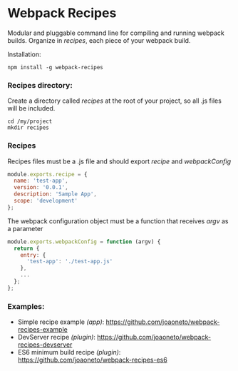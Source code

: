 # Webpack Recipes
Modular and pluggable command line for compiling and running webpack builds. Organize in *recipes*, each piece of your webpack build.


Installation:
```shell
npm install -g webpack-recipes
```

### Recipes directory:
Create a directory called *recipes* at the root of your project, so all .js files will be included.
```shell
cd /my/project
mkdir recipes
```
### Recipes
Recipes files must be a .js file and should export *recipe* and *webpackConfig*
```javascript
module.exports.recipe = {
  name: 'test-app',
  version: '0.0.1',
  description: 'Sample App',
  scope: 'development'
};
```

The webpack configuration object must be a function that receives *argv* as a parameter
```javascript
module.exports.webpackConfig = function (argv) {
  return {
    entry: {
      'test-app': './test-app.js'
    },
    ...
  };
};
```

### Examples:
- Simple recipe example *(app)*: https://github.com/joaoneto/webpack-recipes-example
- DevServer recipe *(plugin)*: https://github.com/joaoneto/webpack-recipes-devserver
- ES6 minimum build recipe *(plugin)*: https://github.com/joaoneto/webpack-recipes-es6
